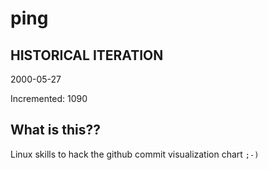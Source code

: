 # ping

## HISTORICAL ITERATION
2000-05-27

Incremented: 1090

## What is this?? 
Linux skills to hack the github commit visualization chart `;-)`
